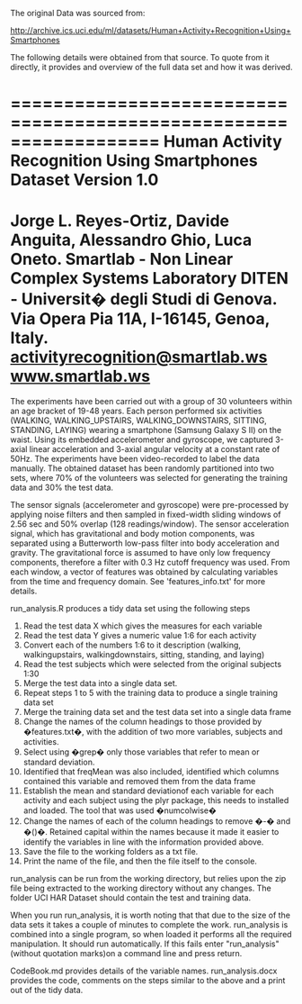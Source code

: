 The original Data was sourced from:

http://archive.ics.uci.edu/ml/datasets/Human+Activity+Recognition+Using+Smartphones 

The following details were obtained from that source. To quote from it directly, it provides and overview of the full data set and how it was derived.


==================================================================
Human Activity Recognition Using Smartphones Dataset
Version 1.0
==================================================================
Jorge L. Reyes-Ortiz, Davide Anguita, Alessandro Ghio, Luca Oneto.
Smartlab - Non Linear Complex Systems Laboratory
DITEN - Universit� degli Studi di Genova.
Via Opera Pia 11A, I-16145, Genoa, Italy.
activityrecognition@smartlab.ws
www.smartlab.ws
==================================================================

The experiments have been carried out with a group of 30 volunteers within an age bracket of 19-48 years. Each person performed six activities (WALKING, WALKING_UPSTAIRS, WALKING_DOWNSTAIRS, SITTING, STANDING, LAYING) wearing a smartphone (Samsung Galaxy S II) on the waist. Using its embedded accelerometer and gyroscope, we captured 3-axial linear acceleration and 3-axial angular velocity at a constant rate of 50Hz. The experiments have been video-recorded to label the data manually. The obtained dataset has been randomly partitioned into two sets, where 70% of the volunteers was selected for generating the training data and 30% the test data. 

The sensor signals (accelerometer and gyroscope) were pre-processed by applying noise filters and then sampled in fixed-width sliding windows of 2.56 sec and 50% overlap (128 readings/window). The sensor acceleration signal, which has gravitational and body motion components, was separated using a Butterworth low-pass filter into body acceleration and gravity. The gravitational force is assumed to have only low frequency components, therefore a filter with 0.3 Hz cutoff frequency was used. From each window, a vector of features was obtained by calculating variables from the time and frequency domain. See 'features_info.txt' for more details. 


run_analysis.R produces a tidy data set using the following steps

1.   Read the test data X which gives the measures for each variable
2.   Read the test data Y gives a numeric value 1:6 for each activity
3.   Convert each of the numbers 1:6 to it description (walking, walkingupstairs, walkingdownstairs, sitting, standing, and laying)
4.   Read the test subjects which were selected from the original subjects 1:30  
5.   Merge the test data into a single data set.
6.   Repeat steps 1 to 5 with the training data to produce a single training data set
7.   Merge the training data set and the test data set into a single data frame
8.   Change the names of the column headings to those provided by �features.txt�, with the addition of two more variables, subjects and activities.
9.   Select using �grep� only those variables that refer to mean or standard deviation.
10.  Identified that freqMean was also included, identified which columns contained this variable and removed them from the data frame
11.  Establish the mean and standard deviationof each variable for each activity and each subject using the plyr package, this needs to installed and loaded. The tool that was used �numcolwise� 
12.  Change the names of each of the column headings to remove �-� and �()�.  Retained capital within the names because it made it easier to identify the variables in line with the information provided above.
13.  Save the file to the working folders as a txt file.
14.  Print the name of the file, and then the file itself to the console.


run_analysis can be run from the working directory, but relies upon the zip file being extracted to the working directory without any changes.  The folder UCI HAR Dataset should contain the test and training data.

When you run run_analysis, it is worth noting that that due to the size of the data sets it takes a couple of minutes to complete the work.
run_analysis is combined into a single program, so when loaded it performs all the required manipulation. It should run automatically.  If this fails enter  "run_analysis" (without quotation marks)on a command line and press return.


CodeBook.md provides details of the variable names.
run_analysis.docx provides the code, comments on the steps similar to the above and a print out of the tidy data.

